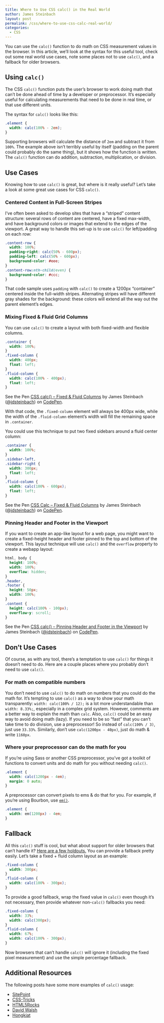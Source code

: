 ```yaml
---
title: Where to Use CSS calc() in the Real World
author: James Steinbach
layout: post
permalink: /css/where-to-use-css-calc-real-world/
categories:
  - CSS
---
```



You can use the `calc()` function to do math on CSS measurement values in the browser. In this article, we’ll look at the syntax for this useful tool, check out some real world use cases, note some places not to use `calc()`, and a fallback for older browsers.

## Using `calc()`

The CSS `calc()` function puts the user’s browser to work doing math that can’t be done ahead of time by a developer or preprocessor. It’s especially useful for calculating measurements that need to be done in real time, or that use different units.

The syntax for `calc()` looks like this:

```css
.element {
  width: calc(100% - 2em);
}
```

Supporting browsers will calculate the distance of `2em` and subtract it from `100%`. The example above isn’t terribly useful by itself (padding on the parent could probably do the same thing), but it shows how the function is written. The `calc()` function can do addition, subtraction, multiplication, or division.

## Use Cases

Knowing how to use `calc()` is great, but where is it really useful? Let’s take a look at some great use cases for CSS `calc()`.

### Centered Content in Full-Screen Stripes

I’ve often been asked to develop sites that have a “striped” content structure: several rows of content are centered, have a fixed max-width, and have background colors or images that extend to the edges of the viewport. A great way to handle this set-up is to use `calc()` for left/padding on each row:

```css
.content-row {
  width: 100%;
  padding-right: calc(50% - 600px);
  padding-left: calc(50% - 600px);
  background-color: #eee;
}
.content-row:nth-child(even) {
  background-color: #ccc;
}
```

That code sample uses `padding` with `calc()` to create a 1200px “container” centered inside the full-width stripes. Alternating stripes will have different gray shades for the background: these colors will extend all the way out the parent element’s edges.

### Mixing Fixed & Fluid Grid Columns

You can use `calc()` to create a layout with both fixed-width and flexible columns.

```css
.container {
  width: 100%;
}
.fixed-column {
  width: 400px;
  float: left;
}
.fluid-column {
  width: calc(100% - 400px);
  float: left;
}
```

<p class="codepen">See the Pen <a href="https://codepen.io/jdsteinbach/pen/OPPQdg/">CSS calc() – Fixed & Fluid Columns</a> by James Steinbach (<a href="https://codepen.io/jdsteinbach">@jdsteinbach</a>) on <a href="https://codepen.io/">CodePen</a>.

With that code, the `.fixed-column` element will always be 400px wide, while the width of the `.fluid-column` element’s width will fill the remaining space in `.container`.

You could use this technique to put two fixed sidebars around a fluid center column:

```css
.container {
  width: 100%;
}
.sidebar-left,
.sidebar-right {
  width: 300px;
  float: left;
}
.fluid-column {
  width: calc(100% - 600px);
  float: left;
}
```

<p class="codepen">See the Pen <a href="https://codepen.io/jdsteinbach/pen/oggEOX/">CSS Calc – Fixed & Fluid Columns</a> by James Steinbach (<a href="https://codepen.io/jdsteinbach">@jdsteinbach</a>) on <a href="https://codepen.io/">CodePen</a>.

### Pinning Header and Footer in the Viewport

If you want to create an app-like layout for a web page, you might want to create a fixed-height header and footer pinned to the top and bottom of the viewport. This layout technique will use `calc()` and the `overflow` property to create a webapp layout:

```css
html, body {
  height: 100%;
  width: 100%;
  overflow: hidden;
}
.header,
.footer {
  height: 50px;
  width: 100%;
}
.content {
  height: calc(100% - 100px);
  overflow-y: scroll;
}
```

<p class="codepen">See the Pen <a href="https://codepen.io/jdsteinbach/pen/YPPegq/">CSS calc() – Pinning Header and Footer in the Viewport</a> by James Steinbach (<a href="https://codepen.io/jdsteinbach">@jdsteinbach</a>) on <a href="https://codepen.io/">CodePen</a>.

## Don’t Use Cases

Of course, as with any tool, there’s a temptation to use `calc()` for things it doesn’t need to do. Here are a couple places where you probably don’t need to use `calc()`.

### For math on compatible numbers

You don’t need to use `calc()` to do math on numbers that you could do the math for. It’s tempting to use `calc()` as a way to show your math transparently: `width: calc(100% / 12);` is a lot more understandable than `width: 8.33%;`, especially in a complex grid system. However, comments are a better way to explain the math than `calc`. Also, `calc()` could be an easy way to avoid doing math (lazy). If you need to be so “fast” that you can’t take time to do division, use a preprocessor! So instead of `calc(100% / 3)`, just use `33.33%`. Similarly, don’t use `calc(1200px - 40px)`, just do math & write `1160px`.

### Where your preprocessor can do the math for you

If you’re using Sass or another CSS preprocessor, you’ve got a toolkit of functions to convert units and do math for you without needing `calc()`.

```css
.element {
  width: calc(1200px - 4em);
  margin: 0 auto;
}
```

A preprocessor can convert pixels to ems & do that for you. For example, if you’re using Bourbon, use <a href="https://bourbon.io/docs/#px-to-em">`em()`</a>.

```css
.element {
  width: em(1200px) - 4em;
}
```

## Fallback

All this `calc()` stuff is cool, but what about support for older browsers that can’t handle it? <a href="https://caniuse.com/#feat=calc">Here are a few holdouts.</a> You can provide a fallback pretty easily. Let’s take a fixed + fluid column layout as an example:

```css
.fixed-column {
  width: 300px;
}
.fluid-column {
  width: calc(100% - 300px);
}
```

To provide a good fallback, wrap the fixed value in `calc()` even though it’s not necessary, then provide whatever non-`calc()` fallbacks you need:

```css
.fixed-column {
  width: 33%;
  width: calc(300px);
}
.fluid-column {
  width: 67%;
  width: calc(100% - 300px);
}
```

Now browsers that can’t handle `calc()` will ignore it (including the fixed pixel measurement) and use the simple percentage fallback.

## Additional Resources

The following posts have some more examples of `calc()` usage:

* <a target="_blank" rel="noopener nofollow noreferrer" href="https://www.sitepoint.com/css3-calc-function/">SitePoint</a>
* <a target="_blank" rel="noopener nofollow noreferrer" href="https://css-tricks.com/a-couple-of-use-cases-for-calc/">CSS-Tricks</a>
* <a target="_blank" rel="noopener nofollow noreferrer" href="https://updates.html5rocks.com/2012/03/CSS-layout-gets-smarter-with-calc">HTML5Rocks</a>
* <a target="_blank" rel="noopener nofollow noreferrer" href="https://davidwalsh.name/css-calc">David Walsh</a>
* <a target="_blank" rel="noopener nofollow noreferrer" href="https://www.hongkiat.com/blog/css3-calc-function/">Hongkiat</a>
